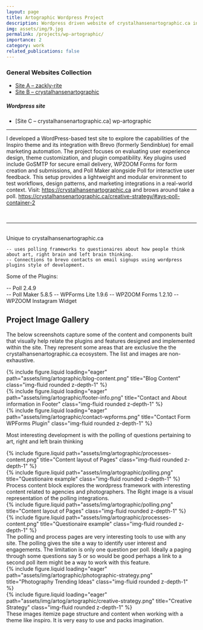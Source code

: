 ```yaml
---
layout: page
title: Artographic Wordpress Project
description: Wordpress driven website of crystalhansenartographic.ca incorporating polling and brevo connections. 
img: assets/img/9.jpg
permalink: /projects/wp-artographic/
importance: 2
category: work
related_publications: false
---
```



### General Websites Collection

- [Site A – zackly-rite ](/projects/zackly-rite)
- [Site B – crystalhansenartographic](https://crystalhansenartographic.com)

##### Wordpress site
- [Site C – crystalhansenartographic.ca] wp-artographic

---

I developed a WordPress-based test site to explore the capabilities of the Inspiro theme and its integration with Brevo (formerly Sendinblue) for email marketing automation. The project focuses on evaluating user experience design, theme customization, and plugin compatibility. Key plugins used include GoSMTP for secure email delivery, WPZOOM Forms for form creation and submissions, and Poll Maker alongside Poll for interactive user feedback. This setup provides a lightweight and modular environment to test workflows, design patterns, and marketing integrations in a real-world context. Visit: https://crystalhansenartographic.ca and brows around take a poll. https://crystalhansenartographic.ca/creative-strategy/#ays-poll-container-2

<br>
<hr>
<br>
Unique to crystalhansenartographic.ca 

    -- uses polling frameworks to questionaires about how people think about art, right brain and left brain thinking.
    -- Connections to brevo contacts on email signups using wordpress plugins style of development.

Some of the Plugins: 

  -- Poll 2.4.9		
  -- Poll Maker 5.8.5
  -- WPForms Lite 1.9.6	
  -- WPZOOM Forms 1.2.10
  -- WPZOOM Instagram Widget  






## Project Image Gallery
The below screenshots capture some of the content and components built that visually help relate the plugins and features designed and implemented within the site. 
They represent some areas that are exclusive the the crystalhansenartographic.ca ecosystem. The list and images are non-exhaustive. 

<div class="row">
    <div class="col-sm mt-3 mt-md-0">
        {% include figure.liquid loading="eager" path="assets/img/artographic/blog-content.png" title="Blog Content" class="img-fluid rounded z-depth-1" %}
    </div>
    <div class="col-sm mt-3 mt-md-0">
        {% include figure.liquid loading="eager" path="assets/img/artographic/footer-info.png" title="Contact and About information in Footer" class="img-fluid rounded z-depth-1" %}
    </div>
    <div class="col-sm mt-3 mt-md-0">
        {% include figure.liquid loading="eager" path="assets/img/artographic/contact-wpforms.png" title="Contact Form WPForms Plugin" class="img-fluid rounded z-depth-1" %}
    </div>
</div>
<div class="caption">
    
</div>

Most interesting development is with the polling of questions pertaining to art, right and left brain thinking 


<div class="row justify-content-sm-center">
    <div class="col-sm-8 mt-3 mt-md-0">
        {% include figure.liquid path="assets/img/artographic/processes-content.png" title="Content layout of Pages" class="img-fluid rounded z-depth-1" %}
    </div>
    <div class="col-sm-4 mt-3 mt-md-0">
        {% include figure.liquid path="assets/img/artographic/polling.png" title="Questionaire example" class="img-fluid rounded z-depth-1" %}
    </div>
</div>
<div class="caption">
   Process content block explores the wordpress framework with interesting content related to agencies and photographers. The Right image is a visual representation of the polling integrations. 
</div>

<div class="row justify-content-sm-center">
    <div class="col-sm-4 mt-3 mt-md-0">
        {% include figure.liquid path="assets/img/artographic/polling.png" title="Content layout of Pages" class="img-fluid rounded z-depth-1" %}
    </div>
    <div class="col-sm-8 mt-3 mt-md-0"> 
        {% include figure.liquid path="assets/img/artographic/processes-content.png" title="Questionaire example" class="img-fluid rounded z-depth-1" %}
    </div>
</div>
<div class="caption">
  The polling and process pages are very interesting tools to use with any site. The polling gives the site a way to identify user interest and engagements. The limitation is only one question per poll. Ideally a paging through some questions say 5 or so would be good perhaps a link to a second poll item might be a way to work with this feature. 
</div>


<div class="row">
    <div class="col-sm-8 mt-3 mt-md-0"> 
        {% include figure.liquid loading="eager" path="assets/img/artographic/photographic-strategy.png" title="Photography Trending Ideas" class="img-fluid rounded z-depth-1" %}
    </div>
    <div class="col-sm-4 mt-3 mt-md-0">
        {% include figure.liquid loading="eager" path="assets/img/artog/artographic/creative-strategy.png" title="Creative Strategy" class="img-fluid rounded z-depth-1" %}
    </div>
</div>
<div class="caption">
   These images itemize page structure and content when working with a theme like inspiro. It is very easy to use and packs imagination.
</div>
